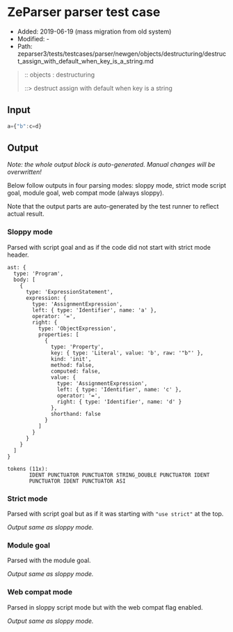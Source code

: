 # ZeParser parser test case

- Added: 2019-06-19 (mass migration from old system)
- Modified: -
- Path: zeparser3/tests/testcases/parser/newgen/objects/destructuring/destruct_assign_with_default_when_key_is_a_string.md

> :: objects : destructuring
>
> ::> destruct assign with default when key is a string

## Input

`````js
a={"b":c=d}
`````

## Output

_Note: the whole output block is auto-generated. Manual changes will be overwritten!_

Below follow outputs in four parsing modes: sloppy mode, strict mode script goal, module goal, web compat mode (always sloppy).

Note that the output parts are auto-generated by the test runner to reflect actual result.

### Sloppy mode

Parsed with script goal and as if the code did not start with strict mode header.

`````
ast: {
  type: 'Program',
  body: [
    {
      type: 'ExpressionStatement',
      expression: {
        type: 'AssignmentExpression',
        left: { type: 'Identifier', name: 'a' },
        operator: '=',
        right: {
          type: 'ObjectExpression',
          properties: [
            {
              type: 'Property',
              key: { type: 'Literal', value: 'b', raw: '"b"' },
              kind: 'init',
              method: false,
              computed: false,
              value: {
                type: 'AssignmentExpression',
                left: { type: 'Identifier', name: 'c' },
                operator: '=',
                right: { type: 'Identifier', name: 'd' }
              },
              shorthand: false
            }
          ]
        }
      }
    }
  ]
}

tokens (11x):
       IDENT PUNCTUATOR PUNCTUATOR STRING_DOUBLE PUNCTUATOR IDENT
       PUNCTUATOR IDENT PUNCTUATOR ASI
`````

### Strict mode

Parsed with script goal but as if it was starting with `"use strict"` at the top.

_Output same as sloppy mode._

### Module goal

Parsed with the module goal.

_Output same as sloppy mode._

### Web compat mode

Parsed in sloppy script mode but with the web compat flag enabled.

_Output same as sloppy mode._
